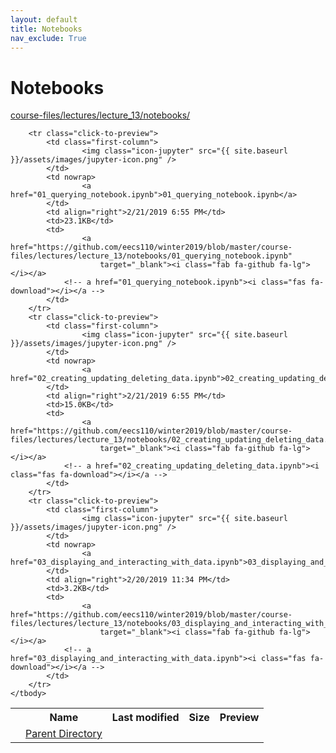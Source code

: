 ```yaml
---
layout: default
title: Notebooks
nav_exclude: True
---
```


# Notebooks

[course-files/lectures/lecture_13/notebooks/](.)

<table class="tbl-files">
    <tbody>
        <tr>
            <th valign="top"></th>
            <th>Name</th>
            <th>Last modified</th>
            <th>Size</th>
            <th>Preview</th>
        </tr>
        <tr>
            <td valign="top">
                <i class="fa fa-folder-open"></i>
            </td>
            <td><a href="../">Parent Directory</a></td>
            <td>&nbsp;</td>
            <td>&nbsp;</td>
            <td>&nbsp;</td>
        </tr>

        <tr class="click-to-preview">
            <td class="first-column">
                    <img class="icon-jupyter" src="{{ site.baseurl }}/assets/images/jupyter-icon.png" />
            </td>
            <td nowrap>
                    <a href="01_querying_notebook.ipynb">01_querying_notebook.ipynb</a>
            </td>
            <td align="right">2/21/2019 6:55 PM</td>
            <td>23.1KB</td>
            <td>
                    <a href="https://github.com/eecs110/winter2019/blob/master/course-files/lectures/lecture_13/notebooks/01_querying_notebook.ipynb" 
                        target="_blank"><i class="fab fa-github fa-lg"></i></a>
                <!-- a href="01_querying_notebook.ipynb"><i class="fas fa-download"></i></a -->
            </td>
        </tr>
        <tr class="click-to-preview">
            <td class="first-column">
                    <img class="icon-jupyter" src="{{ site.baseurl }}/assets/images/jupyter-icon.png" />
            </td>
            <td nowrap>
                    <a href="02_creating_updating_deleting_data.ipynb">02_creating_updating_deleting_data.ipynb</a>
            </td>
            <td align="right">2/21/2019 6:55 PM</td>
            <td>15.0KB</td>
            <td>
                    <a href="https://github.com/eecs110/winter2019/blob/master/course-files/lectures/lecture_13/notebooks/02_creating_updating_deleting_data.ipynb" 
                        target="_blank"><i class="fab fa-github fa-lg"></i></a>
                <!-- a href="02_creating_updating_deleting_data.ipynb"><i class="fas fa-download"></i></a -->
            </td>
        </tr>
        <tr class="click-to-preview">
            <td class="first-column">
                    <img class="icon-jupyter" src="{{ site.baseurl }}/assets/images/jupyter-icon.png" />
            </td>
            <td nowrap>
                    <a href="03_displaying_and_interacting_with_data.ipynb">03_displaying_and_interacting_with_data.ipynb</a>
            </td>
            <td align="right">2/20/2019 11:34 PM</td>
            <td>3.2KB</td>
            <td>
                    <a href="https://github.com/eecs110/winter2019/blob/master/course-files/lectures/lecture_13/notebooks/03_displaying_and_interacting_with_data.ipynb" 
                        target="_blank"><i class="fab fa-github fa-lg"></i></a>
                <!-- a href="03_displaying_and_interacting_with_data.ipynb"><i class="fas fa-download"></i></a -->
            </td>
        </tr>
    </tbody>
</table>

